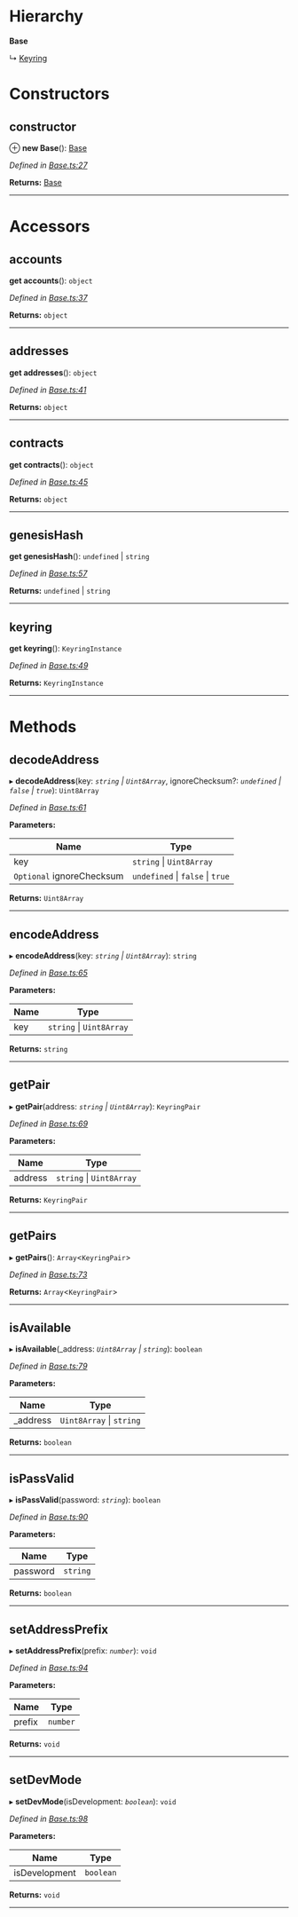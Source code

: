 

# Hierarchy

**Base**

↳  [Keyring](_keyring_.keyring.md)

# Constructors

<a id="constructor"></a>

##  constructor

⊕ **new Base**(): [Base](_base_.base.md)

*Defined in [Base.ts:27](https://github.com/polkadot-js/ui/blob/2a30f2f/packages/ui-keyring/src/Base.ts#L27)*

**Returns:** [Base](_base_.base.md)

___

# Accessors

<a id="accounts"></a>

##  accounts

**get accounts**(): `object`

*Defined in [Base.ts:37](https://github.com/polkadot-js/ui/blob/2a30f2f/packages/ui-keyring/src/Base.ts#L37)*

**Returns:** `object`

___
<a id="addresses"></a>

##  addresses

**get addresses**(): `object`

*Defined in [Base.ts:41](https://github.com/polkadot-js/ui/blob/2a30f2f/packages/ui-keyring/src/Base.ts#L41)*

**Returns:** `object`

___
<a id="contracts"></a>

##  contracts

**get contracts**(): `object`

*Defined in [Base.ts:45](https://github.com/polkadot-js/ui/blob/2a30f2f/packages/ui-keyring/src/Base.ts#L45)*

**Returns:** `object`

___
<a id="genesishash"></a>

##  genesisHash

**get genesisHash**(): `undefined` \| `string`

*Defined in [Base.ts:57](https://github.com/polkadot-js/ui/blob/2a30f2f/packages/ui-keyring/src/Base.ts#L57)*

**Returns:** `undefined` \| `string`

___
<a id="keyring"></a>

##  keyring

**get keyring**(): `KeyringInstance`

*Defined in [Base.ts:49](https://github.com/polkadot-js/ui/blob/2a30f2f/packages/ui-keyring/src/Base.ts#L49)*

**Returns:** `KeyringInstance`

___

# Methods

<a id="decodeaddress"></a>

##  decodeAddress

▸ **decodeAddress**(key: *`string` \| `Uint8Array`*, ignoreChecksum?: *`undefined` \| `false` \| `true`*): `Uint8Array`

*Defined in [Base.ts:61](https://github.com/polkadot-js/ui/blob/2a30f2f/packages/ui-keyring/src/Base.ts#L61)*

**Parameters:**

| Name | Type |
| ------ | ------ |
| key | `string` \| `Uint8Array` |
| `Optional` ignoreChecksum | `undefined` \| `false` \| `true` |

**Returns:** `Uint8Array`

___
<a id="encodeaddress"></a>

##  encodeAddress

▸ **encodeAddress**(key: *`string` \| `Uint8Array`*): `string`

*Defined in [Base.ts:65](https://github.com/polkadot-js/ui/blob/2a30f2f/packages/ui-keyring/src/Base.ts#L65)*

**Parameters:**

| Name | Type |
| ------ | ------ |
| key | `string` \| `Uint8Array` |

**Returns:** `string`

___
<a id="getpair"></a>

##  getPair

▸ **getPair**(address: *`string` \| `Uint8Array`*): `KeyringPair`

*Defined in [Base.ts:69](https://github.com/polkadot-js/ui/blob/2a30f2f/packages/ui-keyring/src/Base.ts#L69)*

**Parameters:**

| Name | Type |
| ------ | ------ |
| address | `string` \| `Uint8Array` |

**Returns:** `KeyringPair`

___
<a id="getpairs"></a>

##  getPairs

▸ **getPairs**(): `Array`<`KeyringPair`>

*Defined in [Base.ts:73](https://github.com/polkadot-js/ui/blob/2a30f2f/packages/ui-keyring/src/Base.ts#L73)*

**Returns:** `Array`<`KeyringPair`>

___
<a id="isavailable"></a>

##  isAvailable

▸ **isAvailable**(_address: *`Uint8Array` \| `string`*): `boolean`

*Defined in [Base.ts:79](https://github.com/polkadot-js/ui/blob/2a30f2f/packages/ui-keyring/src/Base.ts#L79)*

**Parameters:**

| Name | Type |
| ------ | ------ |
| _address | `Uint8Array` \| `string` |

**Returns:** `boolean`

___
<a id="ispassvalid"></a>

##  isPassValid

▸ **isPassValid**(password: *`string`*): `boolean`

*Defined in [Base.ts:90](https://github.com/polkadot-js/ui/blob/2a30f2f/packages/ui-keyring/src/Base.ts#L90)*

**Parameters:**

| Name | Type |
| ------ | ------ |
| password | `string` |

**Returns:** `boolean`

___
<a id="setaddressprefix"></a>

##  setAddressPrefix

▸ **setAddressPrefix**(prefix: *`number`*): `void`

*Defined in [Base.ts:94](https://github.com/polkadot-js/ui/blob/2a30f2f/packages/ui-keyring/src/Base.ts#L94)*

**Parameters:**

| Name | Type |
| ------ | ------ |
| prefix | `number` |

**Returns:** `void`

___
<a id="setdevmode"></a>

##  setDevMode

▸ **setDevMode**(isDevelopment: *`boolean`*): `void`

*Defined in [Base.ts:98](https://github.com/polkadot-js/ui/blob/2a30f2f/packages/ui-keyring/src/Base.ts#L98)*

**Parameters:**

| Name | Type |
| ------ | ------ |
| isDevelopment | `boolean` |

**Returns:** `void`

___

